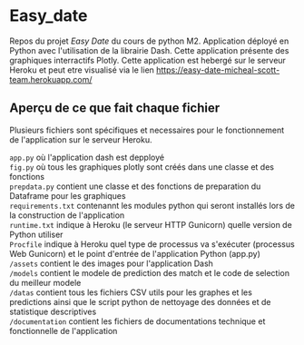 # Easy_date
Repos du projet *Easy Date* du cours de python M2. Application déployé en Python avec l'utilisation de la librairie Dash. Cette application présente des graphiques interractifs Plotly. 
Cette application est hebergé sur le serveur Heroku et peut etre visualisé via le lien https://easy-date-micheal-scott-team.herokuapp.com/

## Aperçu de ce que fait chaque fichier
Plusieurs fichiers sont spécifiques et necessaires pour le fonctionnement de l'application sur le serveur Heroku. 

`app.py` où l'application dash est depployé <br>
`fig.py`  où tous les graphiques plotly sont créés dans une classe et des fonctions <br>
`prepdata.py` contient une classe et des fonctions de preparation du Dataframe pour les graphiques <br>
`requirements.txt` contenannt les modules python qui seront installés lors de la construction de l'application <br>
`runtime.txt` indique à Heroku (le serveur HTTP Gunicorn) quelle version de Python utiliser <br>
`Procfile` indique à Heroku quel type de processus va s'exécuter (processus Web Gunicorn) et le point d'entrée de l'application Python (app.py) <br>
`/assets` contient le des images pour l'application Dash <br>
`/models` contient le modele de prediction des match et le code de selection du meilleur modele <br>
`/datas` contient tous les fichiers CSV utils pour les graphes et les predictions ainsi que le script python de nettoyage des données et de statistique descriptives <br>
`/documentation` contient les fichiers de documentations technique et fonctionnelle de l'application <br>

